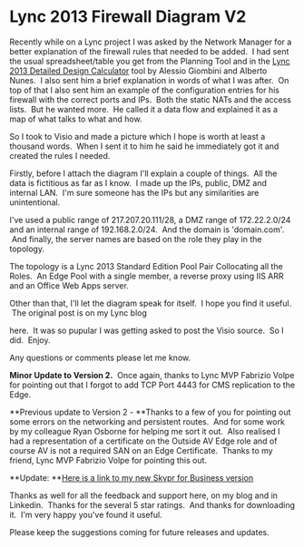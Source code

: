 ﻿Lync 2013 Firewall Diagram V2
=============================

            

Recently while on a Lync project I was asked by the Network Manager for a better explanation of the firewall rules that needed to be added.  I had sent the usual spreadsheet/table you get from the Planning Tool and in the [Lync 2013 Detailed Design Calculator](http://gallery.technet.microsoft.com/office/Lync-2013-Standard-Edition-324bf0f1) tool by Alessio Giombini and Alberto Nunes.  I also sent him a brief explanation in words of what I was after.  On top of that I also sent him
 an example of the configuration entries for his firewall with the correct ports and IPs.  Both the static NATs and the access lists.  But he wanted more.  He called it a data flow and explained it as a map of what talks to what and how.

So I took to Visio and made a picture which I hope is worth at least a thousand words.  When I sent it to him he said he immediately got it and created the rules I needed.

Firstly, before I attach the diagram I'll explain a couple of things.  All the data is fictitious as far as I know.  I made up the IPs, public, DMZ and internal LAN.  I'm sure someone has the IPs but any similarities are
 unintentional.  

I've used a public range of 217.207.20.111/28, a DMZ range of 172.22.2.0/24 and an internal range of 192.168.2.0/24.  And the domain is 'domain.com'.  And finally, the server names are based on the role they play in the topology.

The topology is a Lync 2013 Standard Edition Pool Pair Collocating all the Roles.  An Edge Pool with a single member, a reverse proxy using IIS ARR and an Office Web Apps server.

Other than that, I'll let the diagram speak for itself.  I hope you find it useful.  The original post is on my Lync blog

here.  It was so pupular I was getting asked to post the Visio source.  So I did.  Enjoy.


Any questions or comments please let me know.


**Minor Update to Version 2.**  Once again, thanks to Lync MVP Fabrizio Volpe for pointing out that I forgot to add TCP Port 4443 for CMS replication to the Edge.


**Previous update to Version 2 - **Thanks to a few of you for pointing out some errors on the networking and persistent routes.  And for some work by my colleague Ryan Osborne for helping me sort it out.  Also realised I had a
 representation of a certificate on the Outside AV Edge role and of course AV is not a required SAN on an Edge Certificate.  Thanks to my friend, Lync MVP Fabrizio Volpe for pointing this out.


**Update: **[Here is a link to my new Skypr for Business version](https://gallery.technet.microsoft.com/Skype-for-Business-Server-22e3c2e1)


Thanks as well for all the feedback and support here, on my blog and in Linkedin.  Thanks for the several 5 star ratings.  And thanks for downloading it.  I'm very happy you've found it useful.


Please keep the suggestions coming for future releases and updates.


        
    
